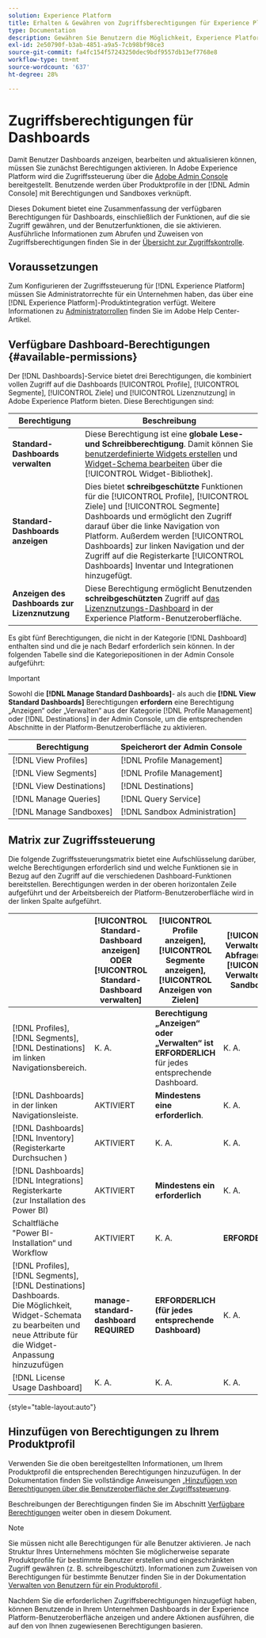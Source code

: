 ```yaml
---
solution: Experience Platform
title: Erhalten & Gewähren von Zugriffsberechtigungen für Experience Platform-Dashboards
type: Documentation
description: Gewähren Sie Benutzern die Möglichkeit, Experience Platform-Dashboards mithilfe von Adobe Admin Console anzuzeigen, zu bearbeiten und zu aktualisieren.
exl-id: 2e50790f-b3ab-4851-a9a5-7cb98bf98ce3
source-git-commit: fa4fc154f57243250dec9bdf9557db13ef7768e8
workflow-type: tm+mt
source-wordcount: '637'
ht-degree: 28%

---
```


# Zugriffsberechtigungen für Dashboards

Damit Benutzer Dashboards anzeigen, bearbeiten und aktualisieren können, müssen Sie zunächst Berechtigungen aktivieren. In Adobe Experience Platform wird die Zugriffssteuerung über die [Adobe Admin Console](https://adminconsole.adobe.com/) bereitgestellt. Benutzende werden über Produktprofile in der [!DNL Admin Console] mit Berechtigungen und Sandboxes verknüpft.

Dieses Dokument bietet eine Zusammenfassung der verfügbaren Berechtigungen für Dashboards, einschließlich der Funktionen, auf die sie Zugriff gewähren, und der Benutzerfunktionen, die sie aktivieren. Ausführliche Informationen zum Abrufen und Zuweisen von Zugriffsberechtigungen finden Sie in der [Übersicht zur Zugriffskontrolle](../access-control/home.md).

## Voraussetzungen

Zum Konfigurieren der Zugriffssteuerung für [!DNL Experience Platform] müssen Sie Administratorrechte für ein Unternehmen haben, das über eine [!DNL Experience Platform]-Produktintegration verfügt. Weitere Informationen zu [Administratorrollen](https://helpx.adobe.com/de/enterprise/using/admin-roles.html) finden Sie im Adobe Help Center-Artikel.

## Verfügbare Dashboard-Berechtigungen {#available-permissions}

Der [!DNL Dashboards]-Service bietet drei Berechtigungen, die kombiniert vollen Zugriff auf die Dashboards [!UICONTROL Profile], [!UICONTROL Segmente], [!UICONTROL Ziele] und [!UICONTROL Lizenznutzung] in Adobe Experience Platform bieten. Diese Berechtigungen sind:

| Berechtigung | Beschreibung |
|---|---|
| **Standard-Dashboards verwalten** | Diese Berechtigung ist eine **globale Lese- und Schreibberechtigung**. Damit können Sie [benutzerdefinierte Widgets erstellen](./customize/custom-widgets.md) und [Widget-Schema bearbeiten](./customize/edit-schema.md) über die [!UICONTROL Widget-Bibliothek]. |
| **Standard-Dashboards anzeigen** | Dies bietet **schreibgeschützte** Funktionen für die [!UICONTROL Profile], [!UICONTROL Ziele] und [!UICONTROL Segmente] Dashboards und ermöglicht den Zugriff darauf über die linke Navigation von Platform. Außerdem werden [!UICONTROL Dashboards] zur linken Navigation und der Zugriff auf die Registerkarte [!UICONTROL Dashboards] Inventar und Integrationen hinzugefügt. |
| **Anzeigen des Dashboards zur Lizenznutzung** | Diese Berechtigung ermöglicht Benutzenden **schreibgeschützten** Zugriff auf [das Lizenznutzungs-Dashboard](./guides/license-usage.md) in der Experience Platform-Benutzeroberfläche. |

Es gibt fünf Berechtigungen, die nicht in der Kategorie [!DNL Dashboard] enthalten sind und die je nach Bedarf erforderlich sein können. In der folgenden Tabelle sind die Kategoriepositionen in der Admin Console aufgeführt:

>[!IMPORTANT]
>
>Sowohl die **[!DNL Manage Standard Dashboards]**- als auch die **[!DNL View Standard Dashboards]** Berechtigungen **erfordern** eine Berechtigung „Anzeigen“ oder „Verwalten“ aus der Kategorie [!DNL Profile Management] oder [!DNL Destinations] in der Admin Console, um die entsprechenden Abschnitte in der Platform-Benutzeroberfläche zu aktivieren.

| Berechtigung | Speicherort der Admin Console |
|---|---|
| [!DNL View Profiles] | [!DNL Profile Management] |
| [!DNL View Segments] | [!DNL Profile Management] |
| [!DNL View Destinations] | [!DNL Destinations] |
| [!DNL Manage Queries] | [!DNL Query Service] |
| [!DNL Manage Sandboxes] | [!DNL Sandbox Administration] |

## Matrix zur Zugriffssteuerung

Die folgende Zugriffssteuerungsmatrix bietet eine Aufschlüsselung darüber, welche Berechtigungen erforderlich sind und welche Funktionen sie in Bezug auf den Zugriff auf die verschiedenen Dashboard-Funktionen bereitstellen. Berechtigungen werden in der oberen horizontalen Zeile aufgeführt und der Arbeitsbereich der Platform-Benutzeroberfläche wird in der linken Spalte aufgeführt.

|   | [!UICONTROL Standard-Dashboard anzeigen] ODER [!UICONTROL Standard-Dashboard verwalten] | [!UICONTROL Profile anzeigen],<br/>[!UICONTROL Segmente anzeigen],<br/> [!UICONTROL Anzeigen von Zielen] | [!UICONTROL Verwalten von Abfragen] und [!UICONTROL Verwalten von Sandboxes] | [!UICONTROL Anzeigen des Dashboards zur Lizenznutzung] |
|---|---|---|---|---|
| [!DNL Profiles],<br/>[!DNL Segments],<br/>[!DNL Destinations] im linken Navigationsbereich. | K. A. | **Berechtigung „Anzeigen“ oder „Verwalten“ ist ERFORDERLICH** für jedes entsprechende Dashboard. | K. A. | K. A. |
| [!DNL Dashboards] in der linken Navigationsleiste. | AKTIVIERT | **Mindestens eine erforderlich**. | K. A. | K. A. |
| [!DNL Dashboards] [!DNL Inventory] <br/> (Registerkarte Durchsuchen ) | AKTIVIERT | K. A. | K. A. | K. A. |
| [!DNL Dashboards] [!DNL Integrations] Registerkarte <br/> (zur Installation des Power BI) | AKTIVIERT | **Mindestens ein erforderlich** | K. A. | K. A. |
| Schaltfläche &quot;Power BI-Installation“ und Workflow | AKTIVIERT | K. A. | **ERFORDERLICH** | K. A. |
| [!DNL Profiles],<br/>[!DNL Segments],<br/>[!DNL Destinations] Dashboards.<br/>Die Möglichkeit, Widget-Schemata zu bearbeiten und neue Attribute für die Widget-Anpassung hinzuzufügen | **manage-standard-dashboard REQUIRED** | **ERFORDERLICH (für jedes entsprechende Dashboard)** | K. A. | K. A. |
| [!DNL License Usage Dashboard] | K. A. | K. A. | K. A. | AKTIVIERT |

{style="table-layout:auto"}

## Hinzufügen von Berechtigungen zu Ihrem Produktprofil

Verwenden Sie die oben bereitgestellten Informationen, um Ihrem Produktprofil die entsprechenden Berechtigungen hinzuzufügen. In der Dokumentation finden Sie vollständige Anweisungen [ „Hinzufügen von Berechtigungen über die Benutzeroberfläche der Zugriffssteuerung](../access-control/ui/permissions.md).

Beschreibungen der Berechtigungen finden Sie im Abschnitt [Verfügbare Berechtigungen](#available-permissions) weiter oben in diesem Dokument.

>[!NOTE]
>
>Sie müssen nicht alle Berechtigungen für alle Benutzer aktivieren. Je nach Struktur Ihres Unternehmens möchten Sie möglicherweise separate Produktprofile für bestimmte Benutzer erstellen und eingeschränkten Zugriff gewähren (z. B. schreibgeschützt). Informationen zum Zuweisen von Berechtigungen für bestimmte Benutzer finden Sie in der Dokumentation [ Verwalten von Benutzern für ein Produktprofil ](../access-control/ui/users.md).

Nachdem Sie die erforderlichen Zugriffsberechtigungen hinzugefügt haben, können Benutzende in Ihrem Unternehmen Dashboards in der Experience Platform-Benutzeroberfläche anzeigen und andere Aktionen ausführen, die auf den von Ihnen zugewiesenen Berechtigungen basieren.

